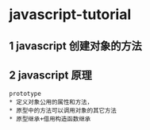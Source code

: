 # javascript-tutorial
## 1 javascript 创建对象的方法
## 2 javascript 原理
    prototype 
    * 定义对象公用的属性和方法，
    * 原型中的方法可以调用对象的其它方法
    * 原型继承+借用构造函数继承
